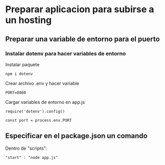 # Preparar aplicacion para subirse a un hosting

## Preparar una variable de entorno para el puerto

### Instalar dotenv para hacer variables de entorno
Instalar paquete
````
npm i dotenv
````
Crear archivo .env y hacer variable
````
PORT=8080
````
Cargar variables de entorno en app.js
````
require('dotenv').config()

const port = process.env.PORT
````

## Especificar en el package.json un comando 
Dentro de "scripts":
````
"start" : "node app.js"
````
